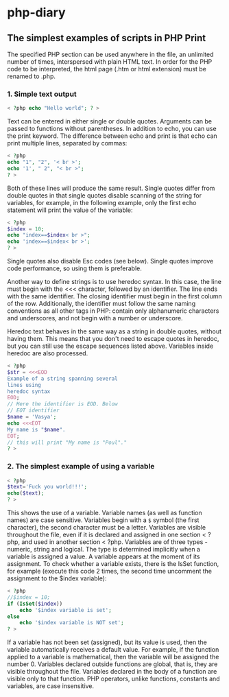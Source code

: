 # php-diary

## The simplest examples of scripts in PHP Print

The specified PHP section can be used anywhere in the file, an unlimited number of times, interspersed with plain HTML text. In order for the PHP code to be interpreted, the html page (.htm or html extension) must be renamed to .php.

### 1. Simple text output

```php
< ?php echo "Hello world"; ? >
```

Text can be entered in either single or double quotes. Arguments can be passed to functions without parentheses. In addition to echo, you can use the print keyword. The difference between echo and print is that echo can print multiple lines, separated by commas:

```php
< ?php
echo "1", "2", '< br >';
echo '1', " 2", "< br >";
? >
```

Both of these lines will produce the same result. Single quotes differ from double quotes in that single quotes disable scanning of the string for variables, for example, in the following example, only the first echo statement will print the value of the variable:

```php
< ?php
$index = 10;
echo "index==$index< br >";
echo 'index==$index< br >';
? >
```

Single quotes also disable Esc codes (see below). Single quotes improve code performance, so using them is preferable.

Another way to define strings is to use heredoc syntax. In this case, the line must begin with the <<< character, followed by an identifier. The line ends with the same identifier. The closing identifier must begin in the first column of the row. Additionally, the identifier must follow the same naming conventions as all other tags in PHP: contain only alphanumeric characters and underscores, and not begin with a number or underscore.

Heredoc text behaves in the same way as a string in double quotes, without having them. This means that you don't need to escape quotes in heredoc, but you can still use the escape sequences listed above. Variables inside heredoc are also processed.

```php
< ?php
$str = <<<EOD
Example of a string spanning several
lines using
heredoc syntax
EOD;
// Here the identifier is EOD. Below
// EOT identifier
$name = 'Vasya';
echo <<<EOT
My name is "$name".
EOT;
// this will print "My name is "Poul"."
? >
```

### 2. The simplest example of using a variable

```php
< ?php
$text='Fuck you world!!!';
echo($text);
? >
```

This shows the use of a variable. Variable names (as well as function names) are case sensitive. Variables begin with a `$` symbol (the first character), the second character must be a letter. Variables are visible throughout the file, even if it is declared and assigned in one section < ?php, and used in another section < ?php. Variables are of three types - numeric, string and logical. The type is determined implicitly when a variable is assigned a value. A variable appears at the moment of its assignment. To check whether a variable exists, there is the IsSet function, for example (execute this code 2 times, the second time uncomment the assignment to the $index variable):

```php
< ?php
//$index = 10;
if (IsSet($index))
    echo '$index variable is set';
else
    echo '$index variable is NOT set';
? >
```

If a variable has not been set (assigned), but its value is used, then the variable automatically receives a default value. For example, if the function applied to a variable is mathematical, then the variable will be assigned the number 0. Variables declared outside functions are global, that is, they are visible throughout the file. Variables declared in the body of a function are visible only to that function. PHP operators, unlike functions, constants and variables, are case insensitive.

